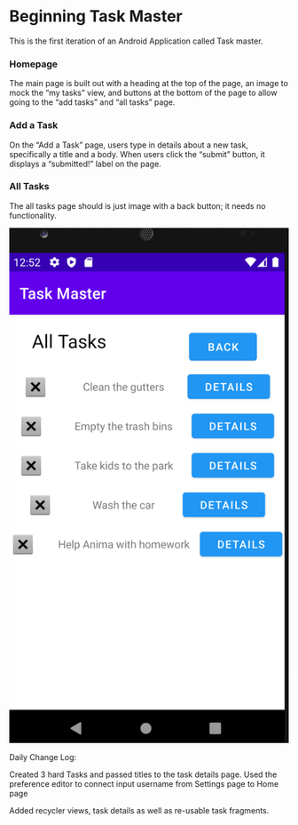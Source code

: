 # Beginning Task Master

This is the first iteration of an Android Application called Task master.

### Homepage
The main page is built out with a heading at the top of the page, an image to mock the “my tasks” view, and buttons at the bottom of the page to allow going to the “add tasks” and “all tasks” page.

### Add a Task
On the “Add a Task” page, users type in details about a new task, specifically a title and a body. When users click the “submit” button, it displays  a “submitted!” label on the page.

### All Tasks
The all tasks page should is just image with a back button; it needs no functionality.

![Home Page](screenshots/recycler-views.png) 


Daily Change Log:

Created 3 hard Tasks and passed titles to the task details page.
Used the preference editor to connect input username from Settings page to Home page

Added recycler views, task details as well as re-usable task fragments.
